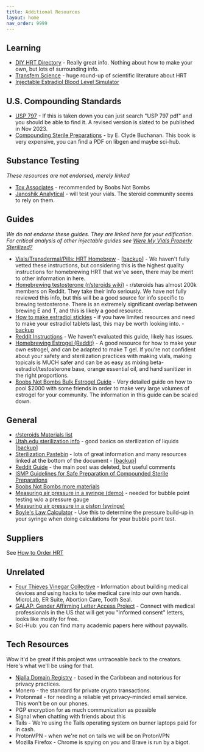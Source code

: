 ```yaml
---
title: Additional Resources
layout: home
nav_order: 9999
---
```


## Learning

* [DIY HRT Directory](https://diyhrt.wiki/index) - Really great info. Nothing about how to make your own, but lots of surrounding info.
* [Transfem Science](https://transfemscience.org/) - huge round-up of scientific literature about HRT
* [Injectable Estradiol Blood Level Simulator](https://transfemscience.org/misc/injectable-e2-simulator-advanced/)

## U.S. Compounding Standards

* [USP 797](https://college.acaai.org/wp-content/uploads/2021/01/2019_USP_FINAL_2019-06-01.pdf) - If this is taken down you can just search "USP 797 pdf" and you should be able to find it. A revised version is slated to be published in Nov 2023.
* [Compounding Sterile Preparations](https://publications.ashp.org/display/book/9781585284856/9781585284856.xml) - by E. Clyde Buchanan. This book is very expensive, you can find a PDF on libgen and maybe sci-hub.

## Substance Testing

_These resources are not endorsed, merely linked_

* [Tox Associates](https://toxassociates.com/) - recommended by Boobs Not Bombs
* [Janoshik Analytical](https://janoshik.com/pricing/) - will test your vials. The steroid community seems to rely on them.

## Guides

_We do not endorse these guides. They are linked here for your edification. For critical analysis of other injectable guides see [Were My Vials Properly Sterilized?](/other/properly_sterilized)_

* [Vials/Transdermal/Pills: HRT Homebrew](https://files.catbox.moe/ax9efj.pdf) - [[backup](https://web.archive.org/web/20220809114615/https://files.catbox.moe/ax9efj.pdf)] - We haven't fully vetted these instructions, but considering this is the highest quality instructions for homebrewing HRT that we've seen, there may be merit to other information in here.
* [Homebrewing testosterone (r/steroids wiki)](https://www.reddit.com/r/steroids/wiki/homebrew/list/) - r/steroids has almost 200k members on Reddit. They take their info seriously. We have not fully reviewed this info, but this will be a good source for info specific to brewing testosterone. There is an extremely significant overlap between brewing E and T, and this is likely a good resource.
* [How to make estradiol stickies](https://stickies.neocities.org/stickies) - if you have limited resources and need to make your estradiol tablets last, this may be worth looking into. - [backup](https://web.archive.org/web/20230321182426/https://stickies.neocities.org/stickies)
* [Reddit Instructions](https://www.reddit.com/r/TransDIY/comments/g7etaq/feedback_for_homebrew_hrt_procedure/) - We haven't evaluated this guide, likely has issues.
* [Homebrewing Estrogel (Reddit)](https://www.reddit.com/r/estrogel/wiki/index/) - A good resource for how to make your own estrogel, and can be adapted to make T gel. If you're not confident about your safety and sterilization practices with making vials, making topicals is MUCH safer and can be as easy as mixing beta-estradiol/testosterone base, orange essential oil, and hand sanitizer in the right proportions.
* [Boobs Not Bombs Bulk Estrogel Guide](https://crimethinc.com/2022/12/15/producing-transdermal-estrogen-a-do-it-yourself-guide) - Very detailed guide on how to pool $2000 with some friends in order to make very large volumes of estrogel for your community. The information in this guide can be scaled down.

## General

* [r/steroids Materials list](https://www.reddit.com/r/steroids/comments/2tqv44/homebrew_discussion_on_a_larger_budget/)
* [Utah.edu sterilization info](https://teach.genetics.utah.edu/content/microbiology/liquids/) - good basics on sterilization of liquids [[backup](https://web.archive.org/web/20230131042428/https://teach.genetics.utah.edu/content/microbiology/liquids/)]
* [Sterilization Pastebin](https://pastebin.com/H9MBC8dG) - lots of great information and many resources linked at the bottom of the document - [[backup](https://web.archive.org/web/20221208222058/https://pastebin.com/H9MBC8dG)]
* [Reddit Guide](https://www.reddit.com/r/TransDIY/comments/fv86lk/homebrewing_hormones_mtf_guide/) - the main post was deleted, but useful comments
* [ISMP Guidelines for Safe Preparation of Compounded Sterile Preparations](https://www.ismp.org/sites/default/files/attachments/2017-11/Guidelines%20for%20Safe%20Preparation%20of%20Compounded%20Sterile%20Preperations_%20revised%202016.pdf)
* [Boobs Not Bombs more materials](https://cryptpad.fr/drive/#/2/drive/view/isZDZxnR6gLfyvL94EdSYfypGFV1J3yD0oGOLk4cerU/)
* [Measuring air pressure in a syringe (demo)](https://www.edumedia-sciences.com/en/media/710-gas-in-a-syringe) - needed for bubble point testing w/o a pressure gauge
* [Measuring air pressure in a piston (syringe)](https://chem.libretexts.org/Bookshelves/Introductory_Chemistry/Introductory_Chemistry/11%3A_Gases/11.04%3A_Boyles_Law_-_Pressure_and_Volume)
* [Boyle's Law Calculator](https://www.omnicalculator.com/physics/boyles-law) - Use this to determine the pressure build-up in your syringe when doing calculations for your bubble point test.

## Suppliers

See [How to Order HRT](/other/order_hrt)

## Unrelated

* [Four Thieves Vinegar Collective](https://fourthievesvinegar.org/) - Information about building medical devices and using hacks to take medical care into our own hands. MicroLab, ER Suite, Abortion Care, Tooth Seal.
* [GALAP: Gender Affirming Letter Access Project](https://thegalap.org/) - Connect with medical professionals in the US that will get you "informed consent" letters, looks like mostly for free.
* Sci-Hub: you can find many academic papers here without paywalls.

## Tech Resources

Wow it'd be great if this project was untraceable back to the creators. Here's what we'll be using for that.

* [Njalla Domain Registry](https://njal.la/) - based in the Caribbean and notorious for privacy practices.
* Monero - the standard for private crypto transactions.
* Protonmail - for needing a reliable yet privacy-minded email service. This won't be on our phones.
* PGP encryption for as much communication as possible
* Signal when chatting with friends about this
* Tails - We're using the Tails operating system on burner laptops paid for in cash.
* ProtonVPN - when we're not on tails we will be on ProtonVPN
* Mozilla Firefox - Chrome is spying on you and Brave is run by a bigot.
